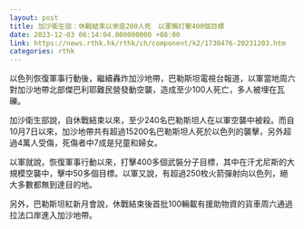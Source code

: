 ```yaml
---
layout: post
title: 加沙衛生部：休戰結束以來逾200人死　以軍稱打擊400個目標
date: 2023-12-03 06:14:04.000000000 +08:00
link: https://news.rthk.hk/rthk/ch/component/k2/1730476-20231203.htm
categories: rthk
---
```


以色列恢復軍事行動後，繼續轟炸加沙地帶，巴勒斯坦電視台報道，以軍當地周六對加沙地帶北部傑巴利耶難民營發動空襲，造成至少100人死亡，多人被埋在瓦礫。

加沙衛生部說，自休戰結束以來，至少240名巴勒斯坦人在以軍空襲中被殺。而自10月7日以來，加沙地帶共有超過15200名巴勒斯坦人死於以色列的襲擊，另外超過4萬人受傷，死傷者中7成是兒童和婦女。

以軍就說，恢復軍事行動以來，打擊400多個武裝分子目標，其中在汗尤尼斯的大規模空襲中，擊中50多個目標。以軍又說，有超過250枚火箭彈射向以色列，絕大多數都無到達目的地。

另外，巴勒斯坦紅新月會說，休戰結束後首批100輛載有援助物資的貨車周六通過拉法口岸進入加沙地帶。
